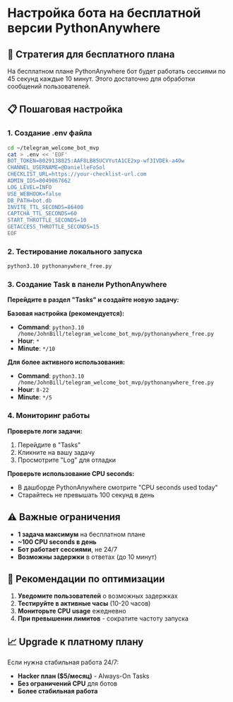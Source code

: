 # Настройка бота на бесплатной версии PythonAnywhere

## 🎯 Стратегия для бесплатного плана

На бесплатном плане PythonAnywhere бот будет работать сессиями по 45 секунд каждые 10 минут. Этого достаточно для обработки сообщений пользователей.

## 📋 Пошаговая настройка

### 1. Создание .env файла
```bash
cd ~/telegram_welcome_bot_mvp
cat > .env << 'EOF'
BOT_TOKEN=8029138825:AAF8LB85UCVYutA1CE2xp-wf3IVDEk-a4Ow
CHANNEL_USERNAME=@DanielleFoSol
CHECKLIST_URL=https://your-checklist-url.com
ADMIN_IDS=8049067662
LOG_LEVEL=INFO
USE_WEBHOOK=false
DB_PATH=bot.db
INVITE_TTL_SECONDS=86400
CAPTCHA_TTL_SECONDS=60
START_THROTTLE_SECONDS=10
GETACCESS_THROTTLE_SECONDS=15
EOF
```

### 2. Тестирование локального запуска
```bash
python3.10 pythonanywhere_free.py
```

### 3. Создание Task в панели PythonAnywhere

**Перейдите в раздел "Tasks" и создайте новую задачу:**

**Базовая настройка (рекомендуется):**
- **Command**: `python3.10 /home/JohnBill/telegram_welcome_bot_mvp/pythonanywhere_free.py`
- **Hour**: `*`
- **Minute**: `*/10`

**Для более активного использования:**
- **Command**: `python3.10 /home/JohnBill/telegram_welcome_bot_mvp/pythonanywhere_free.py`
- **Hour**: `8-22`  
- **Minute**: `*/5`

### 4. Мониторинг работы

**Проверьте логи задачи:**
1. Перейдите в "Tasks"
2. Кликните на вашу задачу
3. Просмотрите "Log" для отладки

**Проверьте использование CPU seconds:**
- В дашборде PythonAnywhere смотрите "CPU seconds used today"
- Старайтесь не превышать 100 секунд в день

## ⚠️ Важные ограничения

- **1 задача максимум** на бесплатном плане
- **~100 CPU seconds в день** 
- **Бот работает сессиями**, не 24/7
- **Возможны задержки** в ответах (до 10 минут)

## 🚀 Рекомендации по оптимизации

1. **Уведомите пользователей** о возможных задержках
2. **Тестируйте в активные часы** (10-20 часов)
3. **Мониторьте CPU usage** ежедневно
4. **При превышении лимитов** - сократите частоту запуска

## 📈 Upgrade к платному плану

Если нужна стабильная работа 24/7:
- **Hacker план ($5/месяц)** - Always-On Tasks
- **Без ограничений CPU** для ботов
- **Более стабильная работа**
